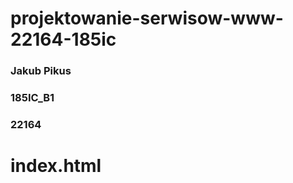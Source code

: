 # projektowanie-serwisow-www-22164-185ic





<h3>Jakub Pikus</h3>
<h3>185IC_B1</h3>
<h3>22164</h3>




# index.html







